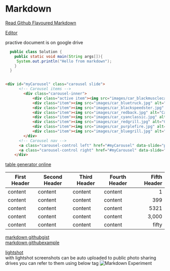 # Markdown

[Read Github Flavoured Markdown](https://help.github.com/categories/writing-on-github/)  

[Editor](https://stackedit.io/editor#)  

practive document is on google drive

```java
  public class Solution {
    public static void main(String args[]){
     System.out.println("Hello from markdown");
    }
  }
```

```html

<div id="myCarousel" class="carousel slide">
	  <!-- Carousel items -->
		<div class="carousel-inner">
			<div class="active item"><img src="images/car_blackmusclecar.jpg" alt="Car Carousel" /></div>
			<div class="item"><img src="images/car_bluetruck.jpg" alt="Car Carousel" /></div>
			<div class="item"><img src="images/car_blackspeedster.jpg" alt="Car Carousel" /></div>
			<div class="item"><img src="images/car_redback.jpg" alt="Car Carousel" /></div>
			<div class="item"><img src="images/car_cyanclassic.jpg" alt="Car Carousel" /></div>
			<div class="item"><img src="images/car_redgrill.jpg" alt="Car Carousel" /></div>
			<div class="item"><img src="images/car_purplefire.jpg" alt="Car Carousel" /></div>
			<div class="item"><img src="images/car_bluegrill.jpg" alt="Car Carousel" /></div>
		</div>
	  <!-- Carousel nav -->
	  <a class="carousel-control left" href="#myCarousel" data-slide="prev">&lsaquo;</a>
	  <a class="carousel-control right" href="#myCarousel" data-slide="next">&rsaquo;</a>
	</div>
```
[table generator online](http://www.tablesgenerator.com/markdown_tables#)

| First Header | Second Header | Third Header | Fourth Header | Fifth Header |
| ----- |----- | ----- |----- | -----: |
| content | content | content | content | 1 |
| content | content | content | content | 399 |
| content | content | content | content |5321 |
| content | content | content | content | 3,000 |
| content | content | content | content | fifty |


[markdown githubgist](https://gist.github.com/planetoftheweb/ac67d97d2a655e35e0c3)  
[markdown githubexample](https://github.com/planetoftheweb/markdown#more-stuff)

[lightshot](http://app.prntscr.com/en/index.html)  
with lightshot screenshots can be auto uploaded to public photo sharing drives you can refer to them using below tag
![Markdown Experiment](http://image.prntscr.com/image/aa9bb749fef34c6f8141d2908e76530a.png)
